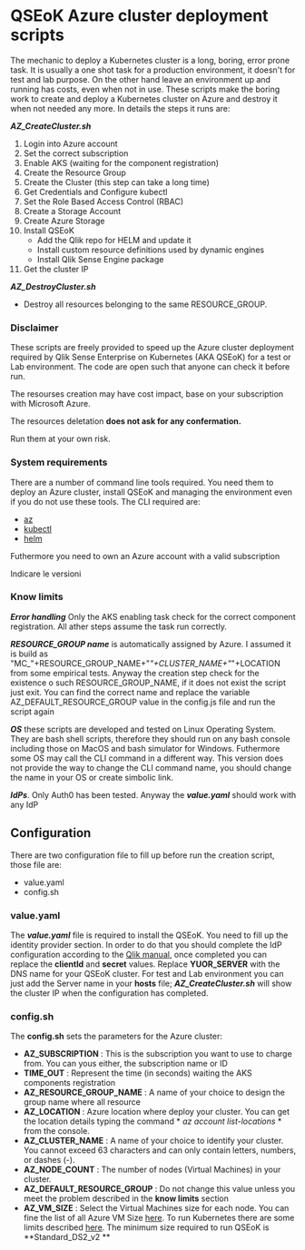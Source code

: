 # QSEoK Azure cluster deployment scripts

The mechanic to deploy a Kubernetes cluster is a long, boring, error prone task. It is usually a one shot task for a production environment, it doesn't for test and lab purpose. On the other hand leave an environment up and running has costs, even when not in use. These scripts make the boring work to create and deploy a Kubernetes cluster on Azure and destroy it when not needed any more.
In  details the steps it runs are:

***AZ_CreateCluster.sh***
1. Login into Azure account
2. Set the correct subscription
3. Enable AKS (waiting for the component registration)
4. Create the Resource Group
5. Create the Cluster (this step can take a long time)
6. Get Credentials and Configure kubectl
7. Set the Role Based Access Control (RBAC)
8. Create a Storage Account
9. Create Azure Storage
10. Install QSEoK
      - Add the Qlik repo for HELM and update it
      - Install custom resource definitions used by dynamic engines
      - Install Qlik Sense Engine package
11. Get the cluster IP

***AZ_DestroyCluster.sh***
- Destroy all resources belonging to the same RESOURCE_GROUP.

### Disclaimer
These scripts are freely provided to speed up the Azure cluster deployment required by Qlik Sense Enterprise on Kubernetes (AKA QSEoK) for a test or Lab environment. The code are open such that anyone can check it before run. 

The resourses creation may have cost impact, base on your subscription with Microsoft Azure.

The resources deletation **does not ask for any confermation.**

Run them at your own risk.

### System requirements

There are a number of command line tools required. You need them to deploy an Azure cluster, install QSEoK and managing the environment even if you do not use these tools. The CLI required are:

 - [az](https://docs.microsoft.com/it-it/cli/azure/install-azure-cli?view=azure-cli-latest)
 - [kubectl](https://kubernetes.io/docs/tasks/tools/install-kubectl/)
 - [helm](https://helm.sh/docs/using_helm/)
 
 Futhermore you need to own an Azure account with a valid subscription

Indicare le versioni

### Know limits
***Error handling*** Only the AKS enabling task check for the correct component registration. All ather steps assume the task run correctly.

***RESOURCE_GROUP name*** is automatically assigned by Azure. I assumed it is build as "MC_"+RESOURCE_GROUP_NAME+"_"+CLUSTER_NAME+"_"+LOCATION from some empirical tests. Anyway the creation step check for the existence o such RESOURCE_GROUP_NAME, if it does not exist the script just exit. You can find the correct name and replace the variable AZ_DEFAULT_RESOURCE_GROUP value in the config.js file and run the script again

***OS*** these scripts are developed and tested on Linux Operating System. They are bash shell scripts, therefore they should run on any bash console including those on MacOS and bash simulator for Windows. Futhermore some OS may call the CLI command in a different way. This version does not provide the way to change the CLI command name, you should change the name in your OS or create simbolic link.

***IdPs***. Only Auth0 has been tested. Anyway the ***value.yaml*** should work with any IdP

## Configuration
There are two configuration file to fill up before run the creation script, those file are:
- value.yaml
- config.sh

### value.yaml
The ***value.yaml*** file is required to install the QSEoK. You need to fill up the identity provider section. In order to do that you should complete the IdP configuration according to the [Qlik manual]( https://help.qlik.com/en-US/sense/June2019/Subsystems/PlanningQlikSenseDeployments/Content/Sense_Deployment/auth0-setup.htm), once completed you can replace the **clientId** and **secret** values.
Replace **YUOR_SERVER** with the DNS name for your QSEoK cluster. For test and Lab environment you can just add the Server name in your **hosts** file; ***AZ_CreateCluster.sh*** will show the cluster IP when the configuration has completed. 

### config.sh
The **config.sh** sets the parameters for the Azure cluster:
- **AZ_SUBSCRIPTION** : This is the subscription you want to use to charge from. You can yous either, the subscription name or ID
- **TIME_OUT** : Represent the time (in seconds) waiting the AKS components registration
- **AZ_RESOURCE_GROUP_NAME** : A name of your choice to design the group name where all resource 
- **AZ_LOCATION** : Azure location where deploy your cluster. You can get the location details typing the command * *az account list-locations* * from the console. 
- **AZ_CLUSTER_NAME** : A name of your choice to identify your cluster. You cannot exceed 63 characters and can only contain letters, numbers, or dashes (-).
- **AZ_NODE_COUNT** : The number of nodes (Virtual Machines) in your cluster.
- **AZ_DEFAULT_RESOURCE_GROUP** : Do not change this value unless you meet the problem described in the **know limits** section
- **AZ_VM_SIZE** : Select the Virtual Machines size for each node. You can fine the list of all Azure VM Size [here](https://docs.microsoft.com/it-it/azure/virtual-machines/windows/sizes-general). To run Kubernetes there are some limits described [here](https://docs.microsoft.com/en-us/azure/aks/quotas-skus-regions#restricted-vm-sizes). The minimum size required to run QSEoK is **Standard_DS2_v2 **


